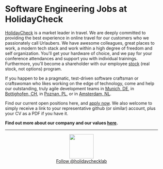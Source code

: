# Software Engineering Jobs at HolidayCheck

[HolidayCheck](http://www.holidaycheck.de/) is a market leader in travel. We are deeply committed to providing the best experience in online travel for our customers who we passionately call Urlaubers. We have awesome colleagues, great places to work, a modern tech stack and work within a high degree of freedom and self organization. You'll get your hardware of choice, and we pay for your conference attendances and support you with individual trainings. Furthermore, you'll become a shareholder with our employee [stock](https://www.google.com/finance?q=ETR:HOC) (real stock, not options) program.

If you happen to be a pragmatic, test-driven software craftsman or craftswoman who likes working on the edge of technology, come and help our outstanding, truly agile development teams in [Munich, DE](https://goo.gl/maps/2KKGh), in [Bottighofen, CH](https://goo.gl/maps/X7bZ3), in [Poznan, PL](https://goo.gl/maps/AiHKJ), or in [Amsterdam, NL](https://goo.gl/maps/AJHpM3yYUzL2).

Find our current open positions here, and [apply now](mailto:careers@holidaycheck.com). We also welcome to simply receive a link to your representative github (or similar) account, plus your CV as a PDF if you have it.

**Find out more about our company and our values [here](https://www.holidaycheckgroup.com/career/?lang=en).**

-----
<div style="text-align:center">
  <a href="https://twitter.com/holidaychecklab">
  <img src="https://pbs.twimg.com/profile_images/639743980868009985/wQp2YC7Z.png" height="80"/>
  <br>Follow @holidaychecklab</a>
</div>
